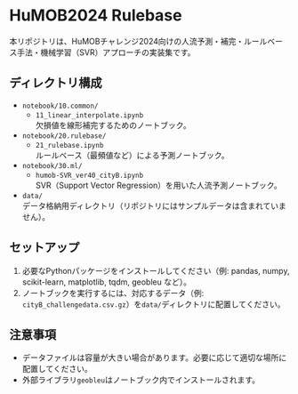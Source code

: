 # HuMOB2024 Rulebase

本リポジトリは、HuMOBチャレンジ2024向けの人流予測・補完・ルールベース手法・機械学習（SVR）アプローチの実装集です。

## ディレクトリ構成

- `notebook/10.common/`
  - `11_linear_interpolate.ipynb`  
    欠損値を線形補完するためのノートブック。
- `notebook/20.rulebase/`
  - `21_rulebase.ipynb`  
    ルールベース（最頻値など）による予測ノートブック。
- `notebook/30.ml/`
  - `humob-SVR_ver40_cityB.ipynb`  
    SVR（Support Vector Regression）を用いた人流予測ノートブック。
- `data/`  
  データ格納用ディレクトリ（リポジトリにはサンプルデータは含まれていません）。

## セットアップ

1. 必要なPythonパッケージをインストールしてください（例: pandas, numpy, scikit-learn, matplotlib, tqdm, geobleu など）。
2. ノートブックを実行するには、対応するデータ（例: `cityB_challengedata.csv.gz`）を`data/`ディレクトリに配置してください。

## 注意事項
- データファイルは容量が大きい場合があります。必要に応じて適切な場所に配置してください。
- 外部ライブラリ`geobleu`はノートブック内でインストールされます。